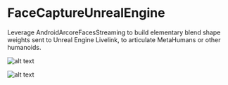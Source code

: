 # FaceCaptureUnrealEngine

Leverage AndroidArcoreFacesStreaming to build elementary blend shape weights sent to Unreal Engine Livelink, to articulate MetaHumans or other humanoids.

![alt text](https://i.imgur.com/T9EV1fr.png)

![alt text](https://i.imgur.com/uC77IqQl.jpg)
